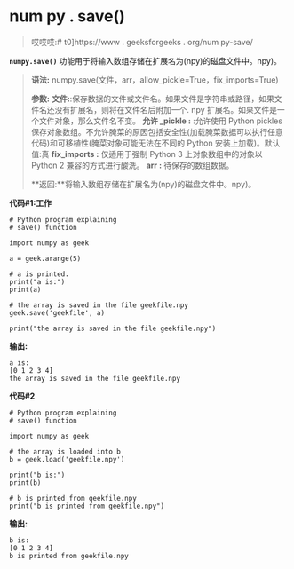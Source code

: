 # num py . save()

> 哎哎哎:# t0]https://www . geeksforgeeks . org/num py-save/

**`numpy.save()`** 功能用于将输入数组存储在扩展名为(npy)的磁盘文件中。npy)。

> **语法:** numpy.save(文件，arr，allow_pickle=True，fix_imports=True)
> 
> **参数:**
> **文件:**:保存数据的文件或文件名。如果文件是字符串或路径，如果文件名还没有扩展名，则将在文件名后附加一个. npy 扩展名。如果文件是一个文件对象，那么文件名不变。
> **允许 _pickle :** :允许使用 Python pickles 保存对象数组。不允许腌菜的原因包括安全性(加载腌菜数据可以执行任意代码)和可移植性(腌菜对象可能无法在不同的 Python 安装上加载)。默认值:真
> **fix_imports :** 仅适用于强制 Python 3 上对象数组中的对象以 Python 2 兼容的方式进行酸洗。
> **arr :** 待保存的数组数据。
> 
> **返回:**将输入数组存储在扩展名为(npy)的磁盘文件中。npy)。

**代码#1:工作**

```
# Python program explaining 
# save() function 

import numpy as geek

a = geek.arange(5)

# a is printed.
print("a is:")
print(a)

# the array is saved in the file geekfile.npy 
geek.save('geekfile', a)

print("the array is saved in the file geekfile.npy")

```

**输出:**

```
a is:
[0 1 2 3 4]
the array is saved in the file geekfile.npy

```

**代码#2**

```
# Python program explaining 
# save() function 

import numpy as geek

# the array is loaded into b
b = geek.load('geekfile.npy')

print("b is:")
print(b)

# b is printed from geekfile.npy
print("b is printed from geekfile.npy")
```

**输出:**

```
b is:
[0 1 2 3 4]
b is printed from geekfile.npy

```